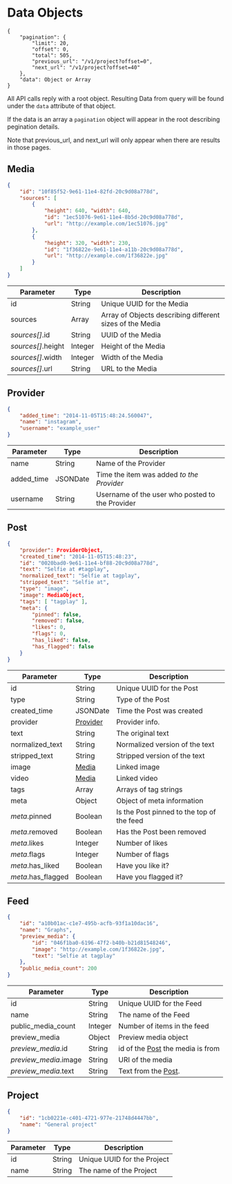 # Data Objects

```
{
	"pagination": {
		"limit": 20,
		"offset": 0,
		"total": 505,
		"previous_url": "/v1/project?offset=0",
		"next_url": "/v1/project?offset=40"
	},
	"data": Object or Array
}
```

All API calls reply with a root object.
Resulting Data from query will be found under the `data` attribute of that object.

If the data is an array a `pagination` object will appear in the root describing pegination details.

<aside class="warning">Note that previous_url, and next_url will only appear when there are results in those pages.</aside>


## Media

```json
{
	"id": "10f85f52-9e61-11e4-82fd-20c9d08a778d",
	"sources": [
		{
			"height": 640, "width": 640,
			"id": "1ec51076-9e61-11e4-8b5d-20c9d08a778d",
			"url": "http://example.com/1ec51076.jpg"
		},
		{
			"height": 320, "width": 230,
			"id": "1f36822e-9e61-11e4-a11b-20c9d08a778d",
			"url": "http://example.com/1f36822e.jpg"
		}
	]
}
```

Parameter    | Type  | Description
------------ | ----- | -------------
id      | String | Unique UUID for the Media
sources | Array  | Array of Objects describing different sizes of the Media
*sources[]*.id     | String  | UUID of the Media
*sources[]*.height | Integer | Height of the Media
*sources[]*.width  | Integer | Width of the Media
*sources[]*.url    | String  | URL to the Media

## Provider

```json
{
	"added_time": "2014-11-05T15:48:24.560047",
	"name": "instagram",
	"username": "example_user"
}
```

Parameter    | Type  | Description
------------ | ----- | ------------
name       | String | Name of the Provider
added_time | JSONDate | Time the item was added *to the Provider*
username   | String | Username of the user who posted to the Provider

## Post

```json
{
	"provider": ProviderObject,
	"created_time": "2014-11-05T15:48:23",
	"id": "0020bad0-9e61-11e4-bf88-20c9d08a778d",
	"text": "Selfie at #tagplay",
	"normalized_text": "Selfie at tagplay",
	"stripped_text": "Selfie at",
	"type": "image",
	"image": MediaObject,
	"tags": [ "tagplay" ],
	"meta": {
		"pinned": false,
		"removed": false,
		"likes": 0,
		"flags": 0,
		"has_liked": false,
		"has_flagged": false
	}
}

```

Parameter    | Type  | Description
------------ | ----- | ------------
id           | String | Unique UUID for the Post
type          | String | Type of the Post
created_time | JSONDate | Time the Post was created
provider     | [Provider](#provider) | Provider info.
text         | String | The original text
normalized_text | String | Normalized version of the text
stripped_text | String | Stripped version of the text
image         | [Media](#media) | Linked image
video         | [Media](#media) | Linked video
tags          | Array | Arrays of tag strings
meta          | Object | Object of meta information
*meta*.pinned      | Boolean | Is the Post pinned to the top of the feed
*meta*.removed     | Boolean | Has the Post been removed
*meta*.likes       | Integer | Number of likes
*meta*.flags       | Integer | Number of flags
*meta*.has_liked   | Boolean | Have you like it?
*meta*.has_flagged | Boolean | Have you flagged it?

## Feed

```json
{
	"id": "a10b01ac-c1e7-495b-acfb-93f1a10dac16",
	"name": "Graphs",
	"preview_media": {
		"id": "046f1ba0-6196-47f2-b40b-b21d81548246",
		"image": "http://example.com/1f36822e.jpg",
		"text": "Selfie at tagplay"
	},
	"public_media_count": 200
}
```

Parameter    |  Type | Description
------------ | ----- | ---------------
id                  | String  | Unique UUID for the Feed
name                | String  | The name of the Feed
public_media_count  | Integer | Number of items in the feed
preview_media       | Object  | Preview media object
*preview_media*.id    | String  | id of the [Post](#post) the media is from
*preview_media*.image | String  | URI of the media
*preview_media*.text  | String  | Text from the [Post](#post).



## Project

```json
{
	"id": "1cb0221e-c401-4721-977e-21748d4447bb",
	"name": "General project"
}
```

Parameter | Type | Description
--------- | ---- | -----------
id        | String | Unique UUID for the Project
name      | String | The name of the Project
